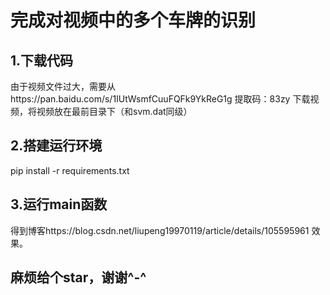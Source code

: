 # 完成对视频中的多个车牌的识别


## 1.下载代码
由于视频文件过大，需要从https://pan.baidu.com/s/1IUtWsmfCuuFQFk9YkReG1g 提取码：83zy  下载视频，将视频放在最前目录下（和svm.dat同级）
## 2.搭建运行环境 
pip install -r requirements.txt
## 3.运行main函数
得到博客https://blog.csdn.net/liupeng19970119/article/details/105595961
效果。

## 麻烦给个star，谢谢^-^






